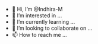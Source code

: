 - 👋 Hi, I’m @Indhira-M
- 👀 I’m interested in ...
- 🌱 I’m currently learning ...
- 💞️ I’m looking to collaborate on ...
- 📫 How to reach me ...

<!---
Indhira-M/Indhira-M is a ✨ special ✨ repository because its `README.md` (this file) appears on your GitHub profile.
You can click the Preview link to take a look at your changes.
--->




